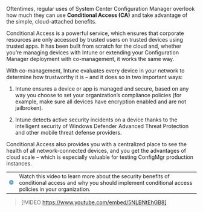 ﻿Oftentimes, regular uses of System Center Configuration Manager overlook how much they can use **Conditional Access (CA)** and take advantage of the simple, cloud-attached benefits.

Conditional Access is a powerful service, which ensures that corporate resources are only accessed by trusted users on trusted devices using trusted apps. It has been built from scratch for the cloud and, whether you’re managing devices with Intune or extending your Configuration Manager deployment with co-management, it works the same way.

With co-management, Intune evaluates every device in your network to determine how trustworthy it is – and it does so in two important ways:

1. Intune ensures a device or app is managed and secure, based on any way you choose to set your organization’s compliance policies (for example, make sure all devices have encryption enabled and are not jailbroken).

1. Intune detects active security incidents on a device thanks to the intelligent security of Windows Defender Advanced Threat Protection and other mobile threat defense providers.

Conditional Access also provides you with a centralized place to see the health of all network-connected devices, and you get the advantages of cloud scale – which is especially valuable for testing ConfigMgr production instances.

|||
| :--- | :--- |
| ![Icon indicating play video](../media/video_icon.png)| Watch this video to learn more about the security benefits of conditional access and why you should implement conditional access policies in your organization.|

>[!VIDEO https://www.youtube.com/embed/5NLBNtEhGB8]

